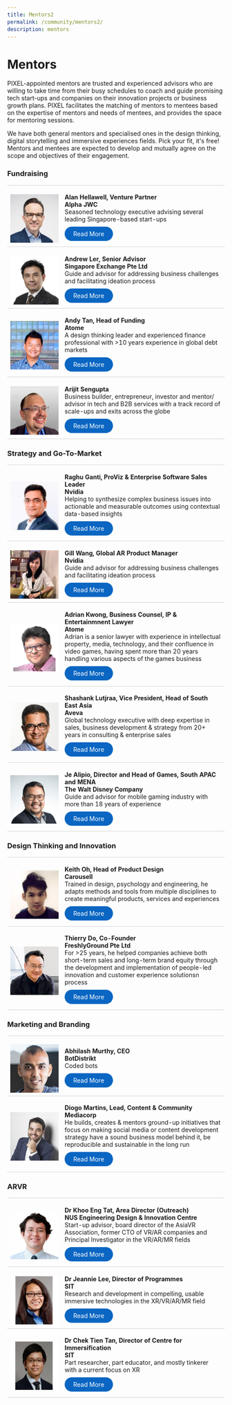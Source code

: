 ```yaml
---
title: Mentors2
permalink: /community/mentors2/
description: mentors
---
```


# Mentors
PIXEL-appointed mentors are trusted and experienced advisors who are willing to take time from their busy schedules to coach and guide promising tech start-ups and companies on their innovation projects or business growth plans. PIXEL facilitates the matching of mentors to mentees based on the expertise of mentors and needs of mentees, and provides the space for mentoring sessions.

We have both general mentors and specialised ones in the design thinking, digital storytelling and immersive experiences fields. Pick your fit, it's free! Mentors and mentees are expected to develop and mutually agree on the scope and objectives of their engagement. 

### Fundraising
<table>
    <tr>
      <td style="width:25%; border-top:0.75px solid lightgrey; border-bottom:0.75px solid lightgrey;">	
            <br><img src="/images/Community/Mentors/alan-hellawell_230px.jpg">
        </td>
        <td style="border-top:0.75px solid lightgrey; border-bottom:0.75px solid lightgrey;">
					<br><b>Alan Hellawell, Venture Partner
					<br>Alpha JWC</b> 
          <br> Seasoned technology executive advising several leading Singapore-based start-ups
	    <br><br><a href="https://www.linkedin.com/in/alan-hellawell-96a3263/" target="_blank" style="background-color: #0A66C2; color: white; text-decoration: none; border-radius: 100px; padding-left: 20px; padding-right: 20px; padding-top:8px; padding-bottom:8px">Read More</a><br><br>
        </td>
    </tr>
    <tr>
        <td style="width:25%; border-top:0.75px solid lightgrey; border-bottom:0.75px solid lightgrey;">
            <br><img src="/images/Community/Mentors/andrewler_230px.jpg">
        </td>
        <td style="border-top:0.75px solid lightgrey; border-bottom:0.75px solid lightgrey;">
            <br><b>Andrew Ler, Senior Advisor
					<br>Singapore Exchange Pte Ltd</b>
            <br>Guide and advisor for addressing business challenges and facilitating ideation process
            <br><br><a href="https://www.linkedin.com/in/andrew-ler-b042882b/" target="_blank" style="background-color: #0A66C2; color: white; text-decoration: none; border-radius: 100px; padding-left: 20px; padding-right: 20px; padding-top:8px; padding-bottom:8px">Read More</a><br><br>
        </td>
    </tr>
	<tr>
        <td style="width:25%; border-top:0.75px solid lightgrey; border-bottom:0.75px solid lightgrey;">
            <br><img src="/images/Community/Mentors/andytan_230px.jpg">
        </td>
        <td style="border-top:0.75px solid lightgrey; border-bottom:0.75px solid lightgrey;">
            <br><b>Andy Tan, Head of Funding
					<br>Atome</b>
            <br>A design thinking leader and experienced finance professional with >10 years experience in global debt markets
            <br><br><a href="https://www.linkedin.com/in/andytanyy/" target="_blank" style="background-color: #0A66C2; color: white; text-decoration: none; border-radius: 100px; padding-left: 20px; padding-right: 20px; padding-top:8px; padding-bottom:8px">Read More</a><br><br>
        </td>
    </tr>			
	<tr>
      <td style="width:25%; border-top:0.75px solid lightgrey; border-bottom:0.75px solid lightgrey;">	
            <br><img src="/images/Community/Mentors/arijit_sengupta_230px.jpg">
        </td>
        <td style="border-top:0.75px solid lightgrey; border-bottom:0.75px solid lightgrey;">
            <br><b>Arijit Sengupta</b>
            <br>Business builder, entrepreneur, investor and mentor/ advisor in tech and B2B services with a track record of scale-ups and exits across the globe
	    <br><br><a href="https://www.linkedin.com/in/arijit-sengupta/" target="_blank" style="background-color: #0A66C2; color: white; text-decoration: none; border-radius: 100px; padding-left: 20px; padding-right: 20px; padding-top:8px; padding-bottom:8px">Read More</a><br><br>
        </td>
    </tr>	
		</table>
		
### Strategy and Go-To-Market
<table>
    <tr>
      <td style="width:25%; border-top:0.75px solid lightgrey; border-bottom:0.75px solid lightgrey;">	
            <br><img src="/images/Community/Mentors/raghuganti_230px.png">
        </td>
        <td style="border-top:0.75px solid lightgrey; border-bottom:0.75px solid lightgrey;">
					<br><b> Raghu Ganti, ProViz & Enterprise Software Sales Leader
					<br>Nvidia</b>
          <br> Helping to synthesize complex business issues into actionable and measurable outcomes using contextual data-based insights
	    <br><br><a href="https://www.linkedin.com/in/rganti9/" target="_blank" style="background-color: #0A66C2; color: white; text-decoration: none; border-radius: 100px; padding-left: 20px; padding-right: 20px; padding-top:8px; padding-bottom:8px">Read More</a><br><br>
        </td>
    </tr>
    <tr>
        <td style="width:25%; border-top:0.75px solid lightgrey; border-bottom:0.75px solid lightgrey;">
            <br><img src="/images/Community/Mentors/gill-wang_230px.jpg">
        </td>
        <td style="border-top:0.75px solid lightgrey; border-bottom:0.75px solid lightgrey;">
            <br><b>Gill Wang, Global AR Product Manager
					<br>Nvidia</b>
            <br>Guide and advisor for addressing business challenges and facilitating ideation process
            <br><br><a href="https://www.linkedin.com/in/gill-wang-39116a15a/" target="_blank" style="background-color: #0A66C2; color: white; text-decoration: none; border-radius: 100px; padding-left: 20px; padding-right: 20px; padding-top:8px; padding-bottom:8px">Read More</a><br><br>
        </td>
    </tr>
	<tr>
        <td style="width:25%; border-top:0.75px solid lightgrey; border-bottom:0.75px solid lightgrey;">
            <br><img src="/images/Community/Mentors/Adrian.png">
        </td>
        <td style="border-top:0.75px solid lightgrey; border-bottom:0.75px solid lightgrey;">
            <br><b>Adrian Kwong, Business Counsel, IP & Entertainmnent Lawyer
					<br>Atome</b>
            <br>Adrian is a senior lawyer with experience in intellectual property, media, technology, and their confluence in video games, having spent more than 20 years handling various aspects of the games business
            <br><br><a href="https://www.linkedin.com/in/adriankwong" target="_blank" style="background-color: #0A66C2; color: white; text-decoration: none; border-radius: 100px; padding-left: 20px; padding-right: 20px; padding-top:8px; padding-bottom:8px">Read More</a><br><br>
        </td>
    </tr>			
	<tr>
      <td style="width:25%; border-top:0.75px solid lightgrey; border-bottom:0.75px solid lightgrey;">	
            <br><img src="/images/Community/Mentors/shashankluthra_230px.jpg">
        </td>
        <td style="border-top:0.75px solid lightgrey; border-bottom:0.75px solid lightgrey;">
            <br><b>Shashank Lutjraa, Vice President, Head of South East Asia
					<br>Aveva</b>
            <br>Global technology executive with deep expertise in sales, business development & strategy from 20+ years in consulting & enterprise sales
	    <br><br><a href="https://www.linkedin.com/in/shashankluthra/" target="_blank" style="background-color: #0A66C2; color: white; text-decoration: none; border-radius: 100px; padding-left: 20px; padding-right: 20px; padding-top:8px; padding-bottom:8px">Read More</a><br><br>
        </td>
    </tr>	
	<tr>
      <td style="width:25%; border-top:0.75px solid lightgrey; border-bottom:0.75px solid lightgrey;">	
            <br><img src="/images/Community/Mentors/JeAlipio.png">
        </td>
        <td style="border-top:0.75px solid lightgrey; border-bottom:0.75px solid lightgrey;">
            <br><b>Je Alipio, Director and Head of Games,  
South APAC and MENA
					<br> The Walt Disney Company</b>
            <br>Guide and advisor for mobile gaming industry with more than 18 years of experience
	    <br><br><a href="https://www.linkedin.com/in/jealipio/" target="_blank" style="background-color: #0A66C2; color: white; text-decoration: none; border-radius: 100px; padding-left: 20px; padding-right: 20px; padding-top:8px; padding-bottom:8px">Read More</a><br><br>
        </td>
    </tr>	
		</table>

### Design Thinking and Innovation
<table>
    <tr>
      <td style="width:25%; border-top:0.75px solid lightgrey; border-bottom:0.75px solid lightgrey;">	
            <br><img src="/images/Community/Mentors/keith-oh_230px.jpg">
        </td>
        <td style="border-top:0.75px solid lightgrey; border-bottom:0.75px solid lightgrey;">
					<br><b> Keith Oh, Head of Product Design
					<br>Carousell</b>
          <br> Trained in design, psychology and engineering, he adapts methods and tools from multiple disciplines to create meaningful products, services and experiences
	    <br><br><a href="https://www.linkedin.com/in/keithoh/" target="_blank" style="background-color: #0A66C2; color: white; text-decoration: none; border-radius: 100px; padding-left: 20px; padding-right: 20px; padding-top:8px; padding-bottom:8px">Read More</a><br><br>
        </td>
    </tr>
    <tr>
        <td style="width:25%; border-top:0.75px solid lightgrey; border-bottom:0.75px solid lightgrey;">
            <br><img src="/images/Community/Mentors/thierry-do_230px.jpg">
        </td>
        <td style="border-top:0.75px solid lightgrey; border-bottom:0.75px solid lightgrey;">
					<br><b> Thierry Do, Co-Founder
					<br>FreshlyGround Pte Ltd</b>
            <br>For >25 years, he helped companies achieve both short-term sales and long-term brand equity through the development and implementation of people-led innovation and customer experience solutionsn process
            <br><br><a href="https://www.linkedin.com/in/thierry-do/?originalSubdomain=sg" target="_blank" style="background-color: #0A66C2; color: white; text-decoration: none; border-radius: 100px; padding-left: 20px; padding-right: 20px; padding-top:8px; padding-bottom:8px">Read More</a><br><br>
        </td>
    </tr>	
		</table>
		
### Marketing and Branding
<table>
    <tr>
      <td style="width:25%; border-top:0.75px solid lightgrey; border-bottom:0.75px solid lightgrey;">  
            <br><img src="/images/Community/Mentors/abhilash-murthy_230px.jpg">
        </td>
        <td style="border-top:0.75px solid lightgrey; border-bottom:0.75px solid lightgrey;">
          <br><b> Abhilash Murthy, CEO
          <br>BotDistrikt</b>
          <br> Coded bots
      <br><br><a href="https://www.linkedin.com/in/abhilashmurthy/" target="_blank" style="background-color: #0A66C2; color: white; text-decoration: none; border-radius: 100px; padding-left: 20px; padding-right: 20px; padding-top:8px; padding-bottom:8px">Read More</a><br><br>
        </td>
    </tr>
    <tr>
        <td style="width:25%; border-top:0.75px solid lightgrey; border-bottom:0.75px solid lightgrey;">
            <br><img src="/images/Community/Mentors/diogomartins_230px.jpg">
        </td>
        <td style="border-top:0.75px solid lightgrey; border-bottom:0.75px solid lightgrey;">
            <br><b>Diogo Martins, Lead, Content & Community 
          <br>Mediacorp</b>
            <br>He builds, creates & mentors ground-up initiatives that focus on making social media or content development strategy have a sound business model behind it, be reproducible and sustainable in the long run
            <br><br><a href="https://www.linkedin.com/in/diogocordesanicetomartins/" target="_blank" style="background-color: #0A66C2; color: white; text-decoration: none; border-radius: 100px; padding-left: 20px; padding-right: 20px; padding-top:8px; padding-bottom:8px">Read More</a><br><br>
        </td>
    </tr> 
    </table>
		
### ARVR
<table>
    <tr>
      <td style="width:25%; border-top:0.75px solid lightgrey; border-bottom:0.75px solid lightgrey;">  
            <br><img src="/images/Community/Mentors/khoo-eng-tat_230px.jpg">
        </td>
        <td style="border-top:0.75px solid lightgrey; border-bottom:0.75px solid lightgrey;">
          <br><b>Dr Khoo Eng Tat, Area Director (Outreach)  
          <br>NUS Engineering Design & Innovation Centre</b>
          <br> Start-up advisor, board director of the AsiaVR Association, former CTO of VR/AR companies and Principal Investigator in the VR/AR/MR fields
      <br><br><a href="https://www.linkedin.com/in/eng-tat-khoo-6061311a/" target="_blank" style="background-color: #0A66C2; color: white; text-decoration: none; border-radius: 100px; padding-left: 20px; padding-right: 20px; padding-top:8px; padding-bottom:8px">Read More</a><br><br>
        </td>
    </tr>
    <tr>
        <td style="width:25%; border-top:0.75px solid lightgrey; border-bottom:0.75px solid lightgrey;">
            <br><img src="/images/Community/Mentors/dr_jeannie_lee_230px.jpg">
        </td>
        <td style="border-top:0.75px solid lightgrey; border-bottom:0.75px solid lightgrey;">
            <br><b>Dr Jeannie Lee, Director of Programmes
          <br>SIT</b>
            <br>Research and development in compelling, usable immersive technologies in the XR/VR/AR/MR field
            <br><br><a href="https://www.linkedin.com/in/jeannieleesa/" target="_blank" style="background-color: #0A66C2; color: white; text-decoration: none; border-radius: 100px; padding-left: 20px; padding-right: 20px; padding-top:8px; padding-bottom:8px">Read More</a><br><br>
        </td>
    </tr>
    <tr>
        <td style="width:25%; border-top:0.75px solid lightgrey; border-bottom:0.75px solid lightgrey;">
            <br><img src="/images/Community/Mentors/dr_tan_chek_tien_230px.jpg">
        </td>
        <td style="border-top:0.75px solid lightgrey; border-bottom:0.75px solid lightgrey;">
            <br><b>Dr Chek Tien Tan, Director of Centre for Immersification
          <br>SIT</b>
            <br>Part researcher, part educator, and mostly tinkerer with a current focus on XR
            <br><br><a href="https://www.linkedin.com/in/chek-tien-tan-b48aba14/" target="_blank" style="background-color: #0A66C2; color: white; text-decoration: none; border-radius: 100px; padding-left: 20px; padding-right: 20px; padding-top:8px; padding-bottom:8px">Read More</a><br><br>
        </td>
    </tr> 
    </table>